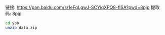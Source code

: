 链接: https://pan.baidu.com/s/1eFqLgwJ-SCYiqXPQ8-flSA?pwd=8pjp 提取码: 8pjp

```sh
cd ybb
unzip data.zip
```


